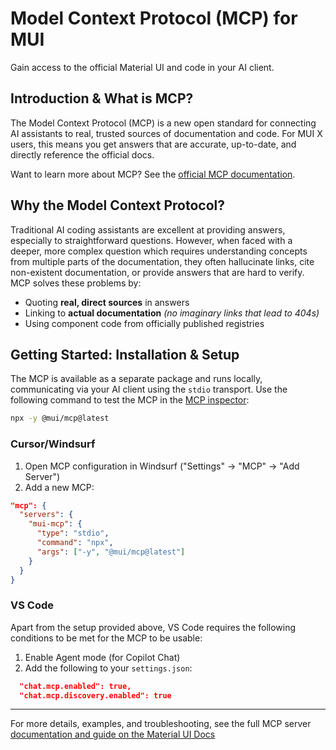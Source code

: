 # Model Context Protocol (MCP) for MUI

<p class="description">Gain access to the official Material UI and code in your AI client.</p>

## Introduction & What is MCP?

The Model Context Protocol (MCP) is a new open standard for connecting AI assistants to real, trusted sources of documentation and code. For MUI X users, this means you get answers that are accurate, up-to-date, and directly reference the official docs.

Want to learn more about MCP? See the [official MCP documentation](https://modelcontextprotocol.io/introduction).

## Why the Model Context Protocol?

Traditional AI coding assistants are excellent at providing answers, especially to straightforward questions. However, when faced with a deeper, more complex question which requires understanding concepts from multiple parts of the documentation, they often hallucinate links, cite non-existent documentation, or provide answers that are hard to verify. MCP solves these problems by:

- Quoting **real, direct sources** in answers
- Linking to **actual documentation** _(no imaginary links that lead to 404s)_
- Using component code from officially published registries

## Getting Started: Installation & Setup

The MCP is available as a separate package and runs locally, communicating via your AI client using the `stdio` transport. Use the following command to test the MCP in the [MCP inspector](https://modelcontextprotocol.io/docs/tools/inspector):

```bash
npx -y @mui/mcp@latest
```

### Cursor/Windsurf

1. Open MCP configuration in Windsurf ("Settings" -> "MCP" -> "Add Server")
2. Add a new MCP:

```json
"mcp": {
  "servers": {
    "mui-mcp": {
      "type": "stdio",
      "command": "npx",
      "args": ["-y", "@mui/mcp@latest"]
    }
  }
}
```

### VS Code

Apart from the setup provided above, VS Code requires the following conditions to be met for the MCP to be usable:

1. Enable Agent mode (for Copilot Chat)
2. Add the following to your `settings.json`:

```json
  "chat.mcp.enabled": true,
  "chat.mcp.discovery.enabled": true
```

---

For more details, examples, and troubleshooting, see the full MCP server [documentation and guide on the Material UI Docs](https://mui.com/material-ui/getting-started/mcp)
